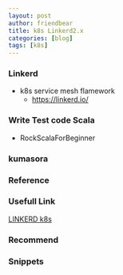 ```yaml
---
layout: post
author: friendbear
title: k8s Linkerd2.x
categories: [blog]
tags: [k8s]
---
```


### Linkerd
- k8s service mesh flamework
  - <https://linkerd.io/>


### Write Test code Scala
- RockScalaForBeginner

### kumasora

### Reference

### Usefull Link
[LINKERD k8s](https://linkerd.io/2/overview/)

### Recommend

### Snippets
